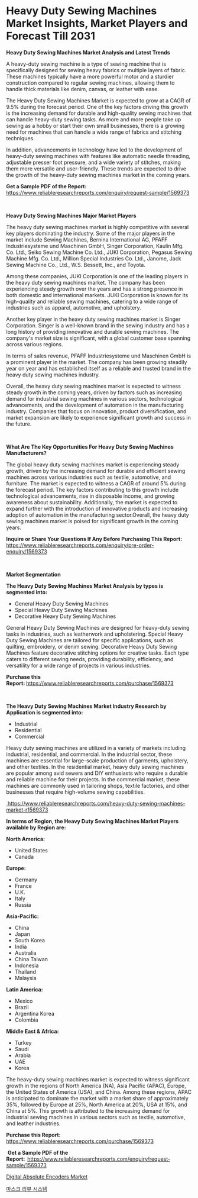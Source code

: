 <p><h1>Heavy Duty Sewing Machines Market Insights, Market Players and Forecast Till 2031</h1></p><p><strong>Heavy Duty Sewing Machines Market Analysis and Latest Trends</strong></p>
<p><p>A heavy-duty sewing machine is a type of sewing machine that is specifically designed for sewing heavy fabrics or multiple layers of fabric. These machines typically have a more powerful motor and a sturdier construction compared to regular sewing machines, allowing them to handle thick materials like denim, canvas, or leather with ease.</p><p>The Heavy Duty Sewing Machines Market is expected to grow at a CAGR of 9.5% during the forecast period. One of the key factors driving this growth is the increasing demand for durable and high-quality sewing machines that can handle heavy-duty sewing tasks. As more and more people take up sewing as a hobby or start their own small businesses, there is a growing need for machines that can handle a wide range of fabrics and stitching techniques.</p><p>In addition, advancements in technology have led to the development of heavy-duty sewing machines with features like automatic needle threading, adjustable presser foot pressure, and a wide variety of stitches, making them more versatile and user-friendly. These trends are expected to drive the growth of the heavy-duty sewing machines market in the coming years.</p></p>
<p><strong>Get a Sample PDF of the Report:&nbsp;</strong> <a href="https://www.reliableresearchreports.com/enquiry/request-sample/1569373">https://www.reliableresearchreports.com/enquiry/request-sample/1569373</a></p>
<p>&nbsp;</p>
<p><strong>Heavy Duty Sewing Machines Major Market Players</strong></p>
<p><p>The heavy duty sewing machines market is highly competitive with several key players dominating the industry. Some of the major players in the market include Sewing Machines, Bernina International AG, PFAFF Industriesysteme und Maschinen GmbH, Singer Corporation, Kaulin Mfg. Co. Ltd., Seiko Sewing Machine Co. Ltd., JUKI Corporation, Pegasus Sewing Machine Mfg. Co. Ltd., Million Special Industries Co. Ltd., Janome, Jack Sewing Machine Co., Ltd., W.S. Bessett, Inc., and Toyota.</p><p>Among these companies, JUKI Corporation is one of the leading players in the heavy duty sewing machines market. The company has been experiencing steady growth over the years and has a strong presence in both domestic and international markets. JUKI Corporation is known for its high-quality and reliable sewing machines, catering to a wide range of industries such as apparel, automotive, and upholstery.</p><p>Another key player in the heavy duty sewing machines market is Singer Corporation. Singer is a well-known brand in the sewing industry and has a long history of providing innovative and durable sewing machines. The company's market size is significant, with a global customer base spanning across various regions.</p><p>In terms of sales revenue, PFAFF Industriesysteme und Maschinen GmbH is a prominent player in the market. The company has been growing steadily year on year and has established itself as a reliable and trusted brand in the heavy duty sewing machines industry.</p><p>Overall, the heavy duty sewing machines market is expected to witness steady growth in the coming years, driven by factors such as increasing demand for industrial sewing machines in various sectors, technological advancements, and the development of automation in the manufacturing industry. Companies that focus on innovation, product diversification, and market expansion are likely to experience significant growth and success in the future.</p></p>
<p>&nbsp;</p>
<p><strong>What Are The Key Opportunities For Heavy Duty Sewing Machines Manufacturers?</strong></p>
<p><p>The global heavy duty sewing machines market is experiencing steady growth, driven by the increasing demand for durable and efficient sewing machines across various industries such as textile, automotive, and furniture. The market is expected to witness a CAGR of around 5% during the forecast period. The key factors contributing to this growth include technological advancements, rise in disposable income, and growing awareness about sustainability. Additionally, the market is expected to expand further with the introduction of innovative products and increasing adoption of automation in the manufacturing sector.Overall, the heavy duty sewing machines market is poised for significant growth in the coming years.</p></p>
<p><strong>Inquire or Share Your Questions If Any Before Purchasing This Report:</strong> <a href="https://www.reliableresearchreports.com/enquiry/pre-order-enquiry/1569373">https://www.reliableresearchreports.com/enquiry/pre-order-enquiry/1569373</a></p>
<p>&nbsp;</p>
<p><strong>Market Segmentation</strong></p>
<p><strong>The Heavy Duty Sewing Machines Market Analysis by types is segmented into:</strong></p>
<p><ul><li>General Heavy Duty Sewing Machines</li><li>Special Heavy Duty Sewing Machines</li><li>Decorative Heavy Duty Sewing Machines</li></ul></p>
<p><p>General Heavy Duty Sewing Machines are designed for heavy-duty sewing tasks in industries, such as leatherwork and upholstering. Special Heavy Duty Sewing Machines are tailored for specific applications, such as quilting, embroidery, or denim sewing. Decorative Heavy Duty Sewing Machines feature decorative stitching options for creative tasks. Each type caters to different sewing needs, providing durability, efficiency, and versatility for a wide range of projects in various industries.</p></p>
<p><strong>Purchase this Report:&nbsp;</strong><a href="https://www.reliableresearchreports.com/purchase/1569373">https://www.reliableresearchreports.com/purchase/1569373</a></p>
<p>&nbsp;</p>
<p><strong>The Heavy Duty Sewing Machines Market Industry Research by Application is segmented into:</strong></p>
<p><ul><li>Industrial</li><li>Residential</li><li>Commercial</li></ul></p>
<p><p>Heavy duty sewing machines are utilized in a variety of markets including industrial, residential, and commercial. In the industrial sector, these machines are essential for large-scale production of garments, upholstery, and other textiles. In the residential market, heavy duty sewing machines are popular among avid sewers and DIY enthusiasts who require a durable and reliable machine for their projects. In the commercial market, these machines are commonly used in tailoring shops, textile factories, and other businesses that require high-volume sewing capabilities.</p></p>
<p><a href="https://www.reliableresearchreports.com/heavy-duty-sewing-machines-market-r1569373">&nbsp;https://www.reliableresearchreports.com/heavy-duty-sewing-machines-market-r1569373</a></p>
<p><strong>In terms of Region, the Heavy Duty Sewing Machines Market Players available by Region are:</strong></p>
<p>
    <p> <strong> North America: </strong>
        <ul>
            <li>United States</li>
            <li>Canada</li>
        </ul>
        </p> 
    <p> <strong> Europe: </strong>
        <ul>
            <li>Germany</li>
            <li>France</li>
            <li>U.K.</li>
            <li>Italy</li>
            <li>Russia</li>
        </ul>
        </p> 
    <p> <strong> Asia-Pacific: </strong>
        <ul>
            <li>China</li>
            <li>Japan</li>
            <li>South Korea</li>
            <li>India</li>
            <li>Australia</li>
            <li>China Taiwan</li>
            <li>Indonesia</li>
            <li>Thailand</li>
            <li>Malaysia</li>
        </ul>
        </p> 
    <p> <strong> Latin America: </strong>
        <ul>
            <li>Mexico</li>
            <li>Brazil</li>
            <li>Argentina Korea</li>
            <li>Colombia</li>
        </ul>
        </p> 
    <p> <strong> Middle East & Africa: </strong>
        <ul>
            <li>Turkey</li>
            <li>Saudi</li>
            <li>Arabia</li>
            <li>UAE</li>
            <li>Korea</li>
        </ul>
    </p>
    </p>
<p><p>The heavy-duty sewing machines market is expected to witness significant growth in the regions of North America (NA), Asia Pacific (APAC), Europe, the United States of America (USA), and China. Among these regions, APAC is anticipated to dominate the market with a market share of approximately 35%, followed by Europe at 25%, North America at 20%, USA at 15%, and China at 5%. This growth is attributed to the increasing demand for industrial sewing machines in various sectors such as textile, automotive, and leather industries.</p></p>
<p><strong>Purchase this Report: </strong><a href="https://www.reliableresearchreports.com/purchase/1569373">https://www.reliableresearchreports.com/purchase/1569373</a></p>
<p>&nbsp;<strong>Get a Sample PDF of the Report:&nbsp;&nbsp;</strong><a href="https://www.reliableresearchreports.com/enquiry/request-sample/1569373">https://www.reliableresearchreports.com/enquiry/request-sample/1569373</a></p>
<p><strong></strong></p>
<p><p><a href="https://issuu.com/reportprime-2/docs/digital-absolute-encoders-market-size-2030.pptx">Digital Absolute Encoders Market</a></p><p><a href="https://github.com/hook46569/Market-Research-Report-List-1/blob/main/5769083103140.md">마스크 리뷰 시스템</a></p></p>